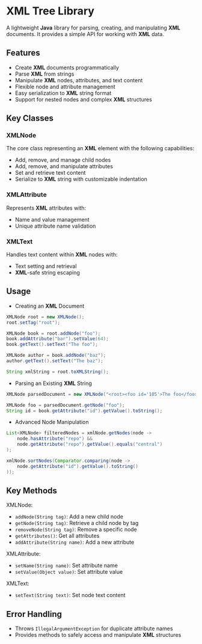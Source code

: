 # XML Tree Library

A lightweight **Java** library for parsing, creating, and manipulating **XML** documents. It provides a simple API for working with **XML** data.

## Features

- Create **XML** documents programmatically
- Parse **XML** from strings
- Manipulate **XML** nodes, attributes, and text content
- Flexible node and attribute management
- Easy serialization to **XML** string format
- Support for nested nodes and complex **XML** structures

## Key Classes

### XMLNode

The core class representing an **XML** element with the following capabilities:
- Add, remove, and manage child nodes
- Add, remove, and manipulate attributes
- Set and retrieve text content
- Serialize to **XML** string with customizable indentation

### XMLAttribute

Represents **XML** attributes with:
- Name and value management
- Unique attribute name validation

### XMLText

Handles text content within **XML** nodes with:
- Text setting and retrieval
- **XML**-safe string escaping

## Usage

- Creating an **XML** Document

```java
XMLNode root = new XMLNode();
root.setTag("root");

XMLNode book = root.addNode("foo");
book.addAttribute("bar").setValue(64);
book.getText().setText("The foo");

XMLNode author = book.addNode("baz");
author.getText().setText("The baz");

String xmlString = root.toXMLString();
```

- Parsing an Existing **XML** String

```java
XMLNode parsedDocument = new XMLNode("<root><foo id='105'>The foo</foo></root>");

XMLNode foo = parsedDocument.getNode("foo");
String id = book.getAttribute("id").getValue().toString();
```

- Advanced Node Manipulation

```java
List<XMLNode> filteredNodes = xmlNode.getNodes(node -> 
    node.hasAttribute("repo") && 
    node.getAttribute("repo").getValue().equals("central")
);

xmlNode.sortNodes(Comparator.comparing(node -> 
    node.getAttribute("id").getValue().toString()
));
```

## Key Methods

XMLNode:

- `addNode(String tag)`: Add a new child node
- `getNode(String tag)`: Retrieve a child node by tag
- `removeNode(String tag)`: Remove a specific node
- `getAttributes()`: Get all attributes
- `addAttribute(String name)`: Add a new attribute

XMLAttribute:

- `setName(String name)`: Set attribute name
- `setValue(Object value)`: Set attribute value

XMLText:

- `setText(String text)`: Set node text content

## Error Handling

- Throws `IllegalArgumentException` for duplicate attribute names
- Provides methods to safely access and manipulate **XML** structures